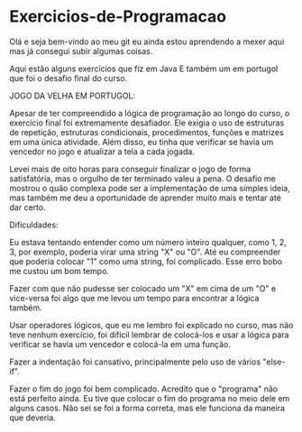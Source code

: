 # Exercicios-de-Programacao
Olá e seja bem-vindo ao meu git eu ainda estou aprendendo a mexer aqui mas já consegui subir algumas coisas.

Aqui estão alguns exercícios que fiz em Java E também um em portugol que foi o desafio final do curso.

JOGO DA VELHA EM PORTUGOL:

Apesar de ter compreendido a lógica de programação ao longo do curso, o exercício final foi extremamente desafiador. Ele exigia o uso de estruturas de repetição, estruturas condicionais, procedimentos, funções e matrizes em uma única atividade. Além disso, eu tinha que verificar se havia um vencedor no jogo e atualizar a tela a cada jogada.

Levei mais de oito horas para conseguir finalizar o jogo de forma satisfatória, mas o orgulho de ter terminado valeu a pena. O desafio me mostrou o quão complexa pode ser a implementação de uma simples ideia, mas também me deu a oportunidade de aprender muito mais e tentar até dar certo.

Dificuldades:

Eu estava tentando entender como um número inteiro qualquer, como 1, 2, 3, por exemplo, poderia virar uma string "X" ou "O". Até eu compreender que poderia colocar "1" como uma string, foi complicado. Esse erro bobo me custou um bom tempo.

Fazer com que não pudesse ser colocado um "X" em cima de um "O" e vice-versa foi algo que me levou um tempo para encontrar a lógica também.

Usar operadores lógicos, que eu me lembro foi explicado no curso, mas não teve nenhum exercício, foi difícil lembrar de colocá-los e usar a lógica para verificar se havia um vencedor e colocá-la em uma função.

Fazer a indentação foi cansativo, principalmente pelo uso de vários "else-if".

Fazer o fim do jogo foi bem complicado. Acredito que o "programa" não está perfeito ainda. Eu tive que colocar o fim do programa no meio dele em alguns casos. Não sei se foi a forma correta, mas ele funciona da maneira que deveria.

